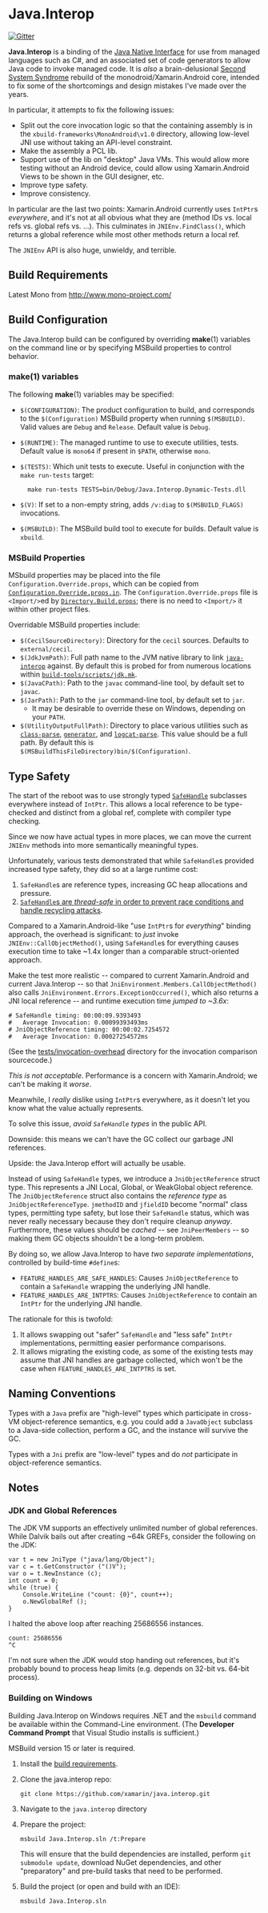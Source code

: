 # Java.Interop

[![Gitter](https://badges.gitter.im/Join%20Chat.svg)](https://gitter.im/xamarin/xamarin-android?utm_source=badge&utm_medium=badge&utm_campaign=pr-badge&utm_content=badge)

**Java.Interop** is a binding of the [Java Native Interface][jni] for use from
managed languages such as C#, and an associated set of code generators to
allow Java code to invoke managed code. It is *also* a brain-delusional
[Second System Syndrome][sss] rebuild of the monodroid/Xamarin.Android core,
intended to fix some of the shortcomings and design mistakes I've made over the years.

[jni]: http://docs.oracle.com/javase/8/docs/technotes/guides/jni/spec/jniTOC.html
[sss]: http://en.wikipedia.org/wiki/Second-system_effect

In particular, it attempts to fix the following issues: 

* Split out the core invocation logic so that the containing assembly is in the
  `xbuild-frameworks\MonoAndroid\v1.0` directory, allowing low-level JNI use
  without taking an API-level constraint.
* Make the assembly a PCL lib.
* Support use of the lib on "desktop" Java VMs. This would allow more testing
  without an Android device, could allow using Xamarin.Android Views to be shown
  in the GUI designer, etc.
* Improve type safety.
* Improve consistency.

In particular are the last two points: Xamarin.Android currently uses `IntPtr`s
*everywhere*, and it's not at all obvious what they are (method IDs vs.
local refs vs. global refs vs. ...). This culminates in `JNIEnv.FindClass()`,
which returns a global reference while most other methods return a local ref.

The `JNIEnv` API is also huge, unwieldy, and terrible.

## Build Requirements

Latest Mono from http://www.mono-project.com/

## Build Configuration

The Java.Interop build can be configured by overriding **make**(1) variables
on the command line or by specifying MSBuild properties to control behavior.

### **make**(1) variables

The following **make**(1) variables may be specified:

* `$(CONFIGURATION)`: The product configuration to build, and corresponds
    to the `$(Configuration)` MSBuild property when running `$(MSBUILD)`.
    Valid values are `Debug` and `Release`. Default value is `Debug`.
* `$(RUNTIME)`: The managed runtime to use to execute utilities, tests.
    Default value is `mono64` if present in `$PATH`, otherwise `mono`.
* `$(TESTS)`: Which unit tests to execute. Useful in conjunction with the
    `make run-tests` target:

        make run-tests TESTS=bin/Debug/Java.Interop.Dynamic-Tests.dll

* `$(V)`: If set to a non-empty string, adds `/v:diag` to `$(MSBUILD_FLAGS)`
    invocations.
* `$(MSBUILD)`: The MSBuild build tool to execute for builds.
    Default value is `xbuild`.


### MSBuild Properties

MSbuild properties may be placed into the file `Configuration.Override.props`,
which can be copied from
[`Configuration.Override.props.in`](Configuration.Override.props.in).
The `Configuration.Override.props` file is `<Import/>`ed by
[`Directory.Build.props`](Directory.Build.props); there is no need to
`<Import/>` it within other project files.

Overridable MSBuild properties include:

* `$(CecilSourceDirectory)`: Directory for the `cecil` sources.
    Defaults to `external/cecil`.
* `$(JdkJvmPath)`: Full path name to the JVM native library to link
    [`java-interop`](src/java-interop) against. By default this is
    probed for from numerous locations within
    [`build-tools/scripts/jdk.mk`](build-tools/scripts/jdk.mk).
* `$(JavaCPath)`: Path to the `javac` command-line tool, by default set to `javac`.
* `$(JarPath)`: Path to the `jar` command-line tool, by default set to `jar`.
  * It may be desirable to override these on Windows, depending on your `PATH`.
* `$(UtilityOutputFullPath)`: Directory to place various utilities such as
    [`class-parse`](tools/class-parse), [`generator`](tools/generator),
    and [`logcat-parse`](tools/logcat-parse). This value should be a full path.
    By default this is `$(MSBuildThisFileDirectory)bin/$(Configuration)`.


## Type Safety

The start of the reboot was to use strongly typed [`SafeHandle`][SafeHandle]
subclasses everywhere instead of `IntPtr`. This allows a local reference to be
type-checked and distinct from a global ref, complete with compiler
type checking.

[SafeHandle]: http://msdn.microsoft.com/en-us/library/system.runtime.interopservices.safehandle.aspx

Since we now have actual types in more places, we can move the current `JNIEnv`
methods into more semantically meaningful types.

Unfortunately, various tests demonstrated that while `SafeHandle`s provided
increased type safety, they did so at a large runtime cost:

1. `SafeHandle`s are reference types, increasing GC heap allocations and pressure.
2. [`SafeHandle`s are *thread-safe* in order to prevent race conditions and handle recycling attacks][reliability].

[reliability]: http://blogs.msdn.com/b/bclteam/archive/2005/03/16/396900.aspx

Compared to a Xamarin.Android-like "use `IntPtr`s for *everything*" binding
approach, the overhead is significant: to *just* invoke
`JNIEnv::CallObjectMethod()`, using `SafeHandle`s for everything causes
execution time to take ~1.4x longer than a comparable struct-oriented approach.

Make the test more realistic -- compared to current Xamarin.Android and
current Java.Interop -- so that `JniEnvironment.Members.CallObjectMethod()`
also calls `JniEnvironment.Errors.ExceptionOccurred()`, which also returns
a JNI local reference -- and runtime execution time *jumped to ~3.6x*:

    # SafeHandle timing: 00:00:09.9393493
    #	Average Invocation: 0.00099393493ms
    # JniObjectReference timing: 00:00:02.7254572
    #	Average Invocation: 0.00027254572ms

(See the [tests/invocation-overhead](tests/invocation-overhead) directory
for the invocation comparison sourcecode.)

*This is not acceptable*. Performance is a concern with Xamarin.Android;
we can't be making it *worse*.

Meanwhile, I *really* dislike using `IntPtr`s everywhere, as it doesn't let you
know what the value actually represents.

To solve this issue, *avoid `SafeHandle` types* in the public API.

Downside: this means we can't have the GC collect our garbage JNI references.

Upside: the Java.Interop effort will actually be usable.

Instead of using `SafeHandle` types, we introduce a
`JniObjectReference` struct type. This represents a JNI Local, Global, or
WeakGlobal object reference. The `JniObjectReference` struct also contains
the *reference type* as `JniObjectReferenceType`.
`jmethodID` and `jfieldID` become "normal" class types, permitting type safety,
but lose their `SafeHandle` status, which was never really necessary because
they don't require cleanup *anyway*. Furthermore, these values should be
*cached* -- see `JniPeerMembers` -- so making them GC objects shouldn't be
a long-term problem.

By doing so, we allow Java.Interop to have *two separate implementations*,
controlled by build-time `#define`s:

* `FEATURE_HANDLES_ARE_SAFE_HANDLES`: Causes `JniObjectReference` to
    contain a `SafeHandle` wrapping the underlying JNI handle.
* `FEATURE_HANDLES_ARE_INTPTRS`: Causes `JniObjectReference` to contain
    an `IntPtr` for the underlying JNI handle.

The rationale for this is twofold:

1. It allows swapping out "safer" `SafeHandle` and "less safe" `IntPtr`
    implementations, permitting easier performance comparisons.
2. It allows migrating the existing code, as some of the existing
    tests may assume that JNI handles are garbage collected, which
    won't be the case when `FEATURE_HANDLES_ARE_INTPTRS` is set.


## Naming Conventions

Types with a `Java` prefix are "high-level" types which participate in cross-VM
object-reference semantics, e.g. you could add a `JavaObject` subclass to a
Java-side collection, perform a GC, and the instance will survive the GC.

Types with a `Jni` prefix are "low-level" types and do *not* participate in
object-reference semantics.


## Notes

### JDK and Global References

The JDK VM supports an effectively unlimited number of global references.
While Dalvik bails out after creating ~64k GREFs, consider the following
on the JDK:

    var t = new JniType ("java/lang/Object");
    var c = t.GetConstructor ("()V");
    var o = t.NewInstance (c);
    int count = 0;
    while (true) {
        Console.WriteLine ("count: {0}", count++);
        o.NewGlobalRef ();
    }

I halted the above loop after reaching 25686556 instances.

    count: 25686556
    ^C

I'm not sure when the JDK would stop handing out references, but it's probably
bound to process heap limits (e.g. depends on 32-bit vs. 64-bit process).

### Building on Windows

Building Java.Interop on Windows requires .NET and the `msbuild` command
be available within the Command-Line environment.
(The **Developer Command Prompt** that Visual Studio installs is sufficient.)

MSBuild version 15 or later is required.

 1. Install the [build requirements](#build-requirements).

 2. Clone the java.interop repo:

        git clone https://github.com/xamarin/java.interop.git

 3. Navigate to the `java.interop` directory

 4. Prepare the project:

        msbuild Java.Interop.sln /t:Prepare

    This will ensure that the build dependencies are installed, perform
    `git submodule update`, download NuGet dependencies, and other
    "preparatory" and pre-build tasks that need to be performed.

 5. Build the project (or open and build with an IDE):

        msbuild Java.Interop.sln